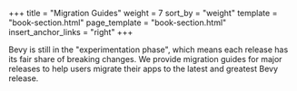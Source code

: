 +++
title = "Migration Guides"
weight = 7
sort_by = "weight"
template = "book-section.html"
page_template = "book-section.html"
insert_anchor_links = "right"
+++

Bevy is still in the "experimentation phase", which means each release has its fair share of breaking changes. We provide migration guides for major releases to help users migrate their apps to the latest and greatest Bevy release.
